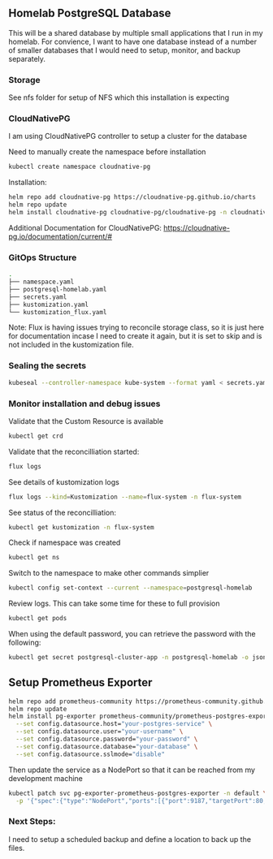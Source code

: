 ## Homelab PostgreSQL Database
This will be a shared database by multiple small applications that I run in my homelab.  For convience, I want to have one database instead of a number of smaller databases that I would need to setup, monitor, and backup separately.  

### Storage
See nfs folder for setup of NFS which this installation is expecting

### CloudNativePG
I am using CloudNativePG controller to setup a cluster for the database

Need to manually create the namespace before installation
```bash
kubectl create namespace cloudnative-pg 
```

Installation:
```bash
helm repo add cloudnative-pg https://cloudnative-pg.github.io/charts
helm repo update
helm install cloudnative-pg cloudnative-pg/cloudnative-pg -n cloudnative-pg
```

Additional Documentation for CloudNativePG:  https://cloudnative-pg.io/documentation/current/#

### GitOps Structure

```bash
.
├── namespace.yaml
├── postgresql-homelab.yaml
├── secrets.yaml
├── kustomization.yaml
└── kustomization_flux.yaml
```

Note: Flux is having issues trying to reconcile storage class, so it is just here for documentation incase I need to
create it again, but it is set to skip and is not included in the kustomization file.

### Sealing the secrets

```bash
kubeseal --controller-namespace kube-system --format yaml < secrets.yaml > sealed-postgres-secret.yaml
```


### Monitor installation and debug issues
Validate that the Custom Resource is available
```bash
kubectl get crd
```

Validate that the reconcilliation started:
```bash
flux logs
```

See details of kustomization logs
```bash
flux logs --kind=Kustomization --name=flux-system -n flux-system
```


See status of the reconcilliation:
```bash
kubectl get kustomization -n flux-system
```

Check if namespace was created
```bash
kubectl get ns
```

Switch to the namespace to make other commands simplier
```bash
kubectl config set-context --current --namespace=postgresql-homelab
```

Review logs.  This can take some time for these to full provision
```bash
kubectl get pods
```

When using the default password, you can retrieve the password with the following:
```bash
kubectl get secret postgresql-cluster-app -n postgresql-homelab -o jsonpath='{.data.password}' | base64 --decode
```


## Setup Prometheus Exporter

```bash
helm repo add prometheus-community https://prometheus-community.github.io/helm-charts
helm repo update
helm install pg-exporter prometheus-community/prometheus-postgres-exporter \
  --set config.datasource.host="your-postgres-service" \
  --set config.datasource.user="your-username" \
  --set config.datasource.password="your-password" \
  --set config.datasource.database="your-database" \
  --set config.datasource.sslmode="disable"
```

Then update the service as a NodePort so that it can be reached from my development machine

```bash
kubectl patch svc pg-exporter-prometheus-postgres-exporter -n default \
  -p '{"spec":{"type":"NodePort","ports":[{"port":9187,"targetPort":80,"nodePort":30918}]}}'
```

### Next Steps:
I need to setup a scheduled backup and define a location to back up the files.